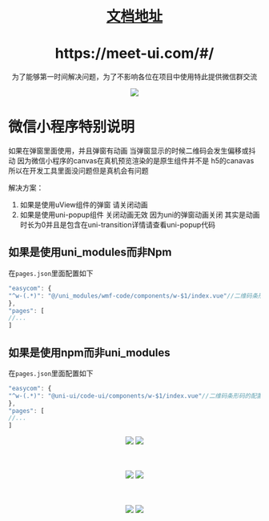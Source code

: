 <a href="https://meet-ui.com" target="_blank">
	<h1 align="center">文档地址</h1>
</a>
<h1 align="center">https://meet-ui.com/#/</h1>
<p align="center">为了能够第一时间解决问题，为了不影响各位在项目中使用特此提供微信群交流</p>
<center>
	<img src="https://img.lovewmf.com/20211205.png" />
</center>


# 微信小程序特别说明

如果在弹窗里面使用，并且弹窗有动画 当弹窗显示的时候二维码会发生偏移或抖动
因为微信小程序的canvas在真机预览渲染的是原生组件并不是 h5的canavas 所以在开发工具里面没问题但是真机会有问题

解决方案：

1. 如果是使用uView组件的弹窗 请关闭动画
2. 如果是使用uni-popup组件 关闭动画无效 因为uni的弹窗动画关闭 其实是动画时长为0并且是包含在uni-transition详情请查看uni-popup代码

## 如果是使用uni_modules而非Npm

在`pages.json`里面配置如下

```js
"easycom": {
"^w-(.*)": "@/uni_modules/wmf-code/components/w-$1/index.vue"//二维码条形码的配置 如果是uni_modules
},
"pages": [
//...
]
```

## 如果是使用npm而非uni_modules

在`pages.json`里面配置如下

```js
"easycom": {
"^w-(.*)": "@uni-ui/code-ui/components/w-$1/index.vue"//二维码条形码的配置 如果是npm方式使用
},
"pages": [
//...
]
```

<center>
	<figure>
		<img src="https://p6-juejin.byteimg.com/tos-cn-i-k3u1fbpfcp/07d4381cff624fc79ab28cdd1bf3cc6a~tplv-k3u1fbpfcp-watermark.image"
			style="margin-bottom: 10px;" />
		<img src="https://p1-juejin.byteimg.com/tos-cn-i-k3u1fbpfcp/71d7c20e8c91495c81d245ccfc83d7e7~tplv-k3u1fbpfcp-watermark.image"
			style="margin-bottom: 10px;" />
	</figure>
</center>

#
<center>
	<figure>
		<img src="https://p3-juejin.byteimg.com/tos-cn-i-k3u1fbpfcp/bfe9eb88cea44007b2627bb640343dcc~tplv-k3u1fbpfcp-watermark.image"
			style="margin-bottom: 10px;" />
		<img src="https://p1-juejin.byteimg.com/tos-cn-i-k3u1fbpfcp/b625254802404a9b84bd699e67b03db4~tplv-k3u1fbpfcp-watermark.image"
			style="margin-bottom: 10px;" />
	</figure>
</center>

#
<center>
	<figure>
		<img src="https://p9-juejin.byteimg.com/tos-cn-i-k3u1fbpfcp/f84328d92b104edbad4c34a8665b4c72~tplv-k3u1fbpfcp-watermark.image"
			style="margin-bottom: 10px;" />
		<img src="https://p6-juejin.byteimg.com/tos-cn-i-k3u1fbpfcp/c1548ccd6c944bbe90ef288817077b8c~tplv-k3u1fbpfcp-watermark.image"
			style="margin-bottom: 10px;" />
	</figure>
</center>
